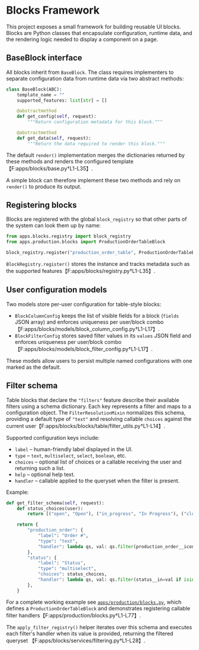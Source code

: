 # Blocks Framework

This project exposes a small framework for building reusable UI blocks. Blocks are
Python classes that encapsulate configuration, runtime data, and the rendering
logic needed to display a component on a page.

## BaseBlock interface

All blocks inherit from `BaseBlock`. The class requires implementers to
separate configuration data from runtime data via two abstract methods:

```python
class BaseBlock(ABC):
    template_name = ""
    supported_features: list[str] = []

    @abstractmethod
    def get_config(self, request):
        """Return configuration metadata for this block."""

    @abstractmethod
    def get_data(self, request):
        """Return the data required to render this block."""
```
The default `render()` implementation merges the dictionaries returned by these
methods and renders the configured template【F:apps/blocks/base.py†L1-L35】.

A simple block can therefore implement these two methods and rely on `render()`
to produce its output.

## Registering blocks

Blocks are registered with the global `block_registry` so that other parts of
the system can look them up by name:

```python
from apps.blocks.registry import block_registry
from apps.production.blocks import ProductionOrderTableBlock

block_registry.register("production_order_table", ProductionOrderTableBlock())
```
`BlockRegistry.register()` stores the instance and tracks metadata such as the
supported features【F:apps/blocks/registry.py†L1-L35】.

## User configuration models

Two models store per-user configuration for table-style blocks:

* `BlockColumnConfig` keeps the list of visible fields for a block (`fields` JSON
  array) and enforces uniqueness per user/block combo【F:apps/blocks/models/block_column_config.py†L1-L17】.
* `BlockFilterConfig` stores saved filter values in its `values` JSON field and enforces uniqueness per user/block combo【F:apps/blocks/models/block_filter_config.py†L1-L17】.

These models allow users to persist multiple named configurations with one
marked as the default.

## Filter schema

Table blocks that declare the `"filters"` feature describe their available
filters using a schema dictionary. Each key represents a filter and maps to a
configuration object. The `FilterResolutionMixin` normalizes this schema,
providing a default type of `"text"` and resolving callable `choices` against
the current user【F:apps/blocks/blocks/table/filter_utils.py†L1-L14】.

Supported configuration keys include:

* `label` – human-friendly label displayed in the UI.
* `type` – `text`, `multiselect`, `select`, `boolean`, etc.
* `choices` – optional list of choices or a callable receiving the user and
  returning such a list.
* `help` – optional help text.
* `handler` – callable applied to the queryset when the filter is present.

Example:

```python
def get_filter_schema(self, request):
    def status_choices(user):
        return [("open", "Open"), ("in_progress", "In Progress"), ("closed", "Closed")]

    return {
        "production_order": {
            "label": "Order #",
            "type": "text",
            "handler": lambda qs, val: qs.filter(production_order__icontains=val),
        },
        "status": {
            "label": "Status",
            "type": "multiselect",
            "choices": status_choices,
            "handler": lambda qs, val: qs.filter(status__in=val if isinstance(val, list) else [val]),
        },
    }
```
For a complete working example see
[`apps/production/blocks.py`](../apps/production/blocks.py), which defines a
`ProductionOrderTableBlock` and demonstrates registering callable filter
handlers【F:apps/production/blocks.py†L1-L77】.

The `apply_filter_registry()` helper iterates over this schema and executes each
filter's handler when its value is provided, returning the filtered queryset
【F:apps/blocks/services/filtering.py†L1-L28】.
